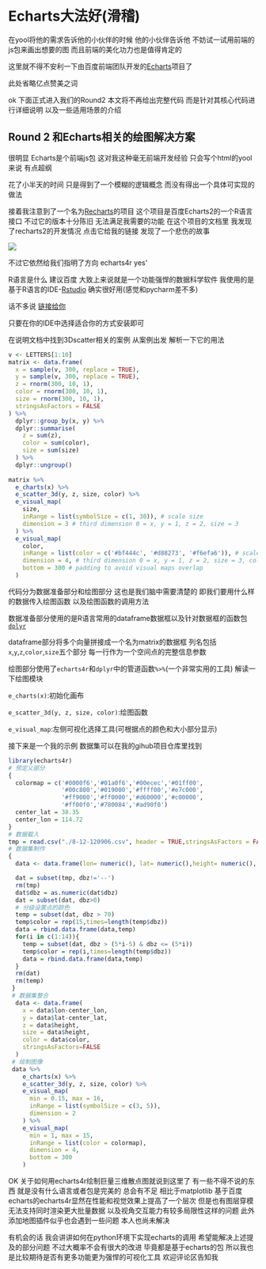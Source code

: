# Echarts大法好(滑稽)

在yool将他的需求告诉他的小伙伴的时候 他的小伙伴告诉他 不妨试一试用前端的js包来画出想要的图 而且前端的美化功力也是值得肯定的

这里就不得不安利一下由百度前端团队开发的[Echarts](https://www.echartsjs.com/zh/index.html)项目了

此处省略亿点赞美之词

ok 下面正式进入我们的Round2 本文将不再给出完整代码 而是针对其核心代码进行详细说明 以及一些适用场景的介绍

## Round 2 和Echarts相关的绘图解决方案

很明显 Echarts是个前端js包 这对我这种毫无前端开发经验 只会写个html的yool来说 有点超纲

花了小半天的时间 只是得到了一个模糊的逻辑概念 而没有得出一个具体可实现的做法

接着我注意到了一个名为[Recharts](https://madlogos.github.io/recharts/index_cn.html#-en)的项目 这个项目是百度Echarts2的一个R语言接口 不过它的版本十分陈旧 无法满足我需要的功能 在这个项目的文档里 我发现了recharts2的开发情况 点击它给我的链接 发现了一个悲伤的故事

![](/images/2020_03_20/Figure_1.jpg)

不过它依然给我们指明了方向 echarts4r yes'

R语言是什么 建议百度 大致上来说就是一个功能强悍的数据科学软件 我使用的是基于R语言的IDE-[Rstudio](https://rstudio.com/) 确实很好用(感觉和pycharm差不多)

话不多说 [链接给你](https://echarts4r.john-coene.com/index.html)

只要在你的IDE中选择适合你的方式安装即可

在说明文档中找到3Dscatter相关的案例 从案例出发 解析一下它的用法

```R
v <- LETTERS[1:10]
matrix <- data.frame(
  x = sample(v, 300, replace = TRUE), 
  y = sample(v, 300, replace = TRUE), 
  z = rnorm(300, 10, 1),
  color = rnorm(300, 10, 1),
  size = rnorm(300, 10, 1),
  stringsAsFactors = FALSE
) %>% 
  dplyr::group_by(x, y) %>% 
  dplyr::summarise(
    z = sum(z),
    color = sum(color),
    size = sum(size)
  ) %>% 
  dplyr::ungroup() 
  
matrix %>% 
  e_charts(x) %>% 
  e_scatter_3d(y, z, size, color) %>% 
  e_visual_map(
    size,
    inRange = list(symbolSize = c(1, 30)), # scale size
    dimension = 3 # third dimension 0 = x, y = 1, z = 2, size = 3
  ) %>% 
  e_visual_map(
    color,
    inRange = list(color = c('#bf444c', '#d88273', '#f6efa6')), # scale colors
    dimension = 4, # third dimension 0 = x, y = 1, z = 2, size = 3, color = 4
    bottom = 300 # padding to avoid visual maps overlap
  )
```

代码分为数据准备部分和绘图部分 这也是我们脑中需要清楚的 即我们要用什么样的数据传入绘图函数 以及绘图函数的调用方法

数据准备部分使用的是R语言常用的dataframe数据框以及针对数据框的函数包[`dplyr`](https://www.rdocumentation.org/packages/dplyr/versions/0.7.8)

dataframe部分将多个向量拼接成一个名为matrix的数据框 列名包括`x`,`y`,`z`,`color`,`size`五个部分 每一行作为一个空间点的完整信息参数

绘图部分使用了`echarts4r`和`dplyr`中的管道函数`%>%`(一个非常实用的工具) 解读一下绘图模块 

`e_charts(x)`:初始化画布

`e_scatter_3d(y, z, size, color)`:绘图函数

`e_visual_map`:左侧可视化选择工具(可根据点的颜色和大小部分显示)

接下来是一个我的示例 数据集可以在我的gihub项目仓库里找到

```R
library(echarts4r)
# 预定义部分
{
  colormap = c('#0000f6','#01a0f6','#00ecec','#01ff00',
               '#00c800','#019000','#ffff00','#e7c000',
               '#ff9000','#ff0000','#d60000','#c00000',
               '#ff00f0','#780084','#ad90f0')
  center_lat = 38.35
  center_lon = 114.72
}
# 数据载入
tmp = read.csv("./8-12-120906.csv", header = TRUE,stringsAsFactors = FALSE)
# 数据集制作
{
  data <- data.frame(lon= numeric(), lat= numeric(),height= numeric(), dbz=numeric(),color=numeric(),stringsAsFactors=FALSE)

  dat = subset(tmp, dbz!='--')
  rm(tmp)
  dat$dbz = as.numeric(dat$dbz)
  dat = subset(dat, dbz>0)
  # 分级设置点的颜色
  temp = subset(dat, dbz > 70)
  temp$color = rep(15,times=length(temp$dbz))
  data = rbind.data.frame(data,temp)
  for(i in c(1:14)){
    temp = subset(dat, dbz > (5*i-5) & dbz <= (5*i))
    temp$color = rep(i,times=length(temp$dbz))
    data = rbind.data.frame(data,temp)
  }
  rm(dat)
  rm(temp)
 }
 # 数据集整合
  data <- data.frame(
    x = data$lon-center_lon,
    y = data$lat-center_lat,
    z = data$height,
    size = data$height,
    color = data$color,
    stringsAsFactors=FALSE
  )
 # 绘制图像
 data %>%
    e_charts(x) %>%
    e_scatter_3d(y, z, size, color) %>%
    e_visual_map(
      min = 0.15, max = 16,
      inRange = list(symbolSize = c(3, 5)),
      dimension = 2
    ) %>%
    e_visual_map(
      min = 1, max = 15,
      inRange = list(color = colormap), 
      dimension = 4,
      bottom = 300
    )
```

OK 关于如何用echarts4r绘制巨量三维散点图就说到这里了 有一些不得不说的东西 就是没有什么语言或者包是完美的 总会有不足 相比于matplotlib 基于百度echarts的echarts4r显然在性能和视觉效果上提高了一个层次 但是也有图层穿模 无法支持同时渲染更大批量数据 以及视角交互能力有较多局限性这样的问题 此外添加地图插件似乎也会遇到一些问题 本人也尚未解决

有机会的话 我会讲讲如何在python环境下实现echarts的调用 希望能解决上述提及的部分问题 不过大概率不会有很大的改进 毕竟都是基于echarts的包 所以我也是比较期待是否有更多功能更为强悍的可视化工具 欢迎评论区告知我
